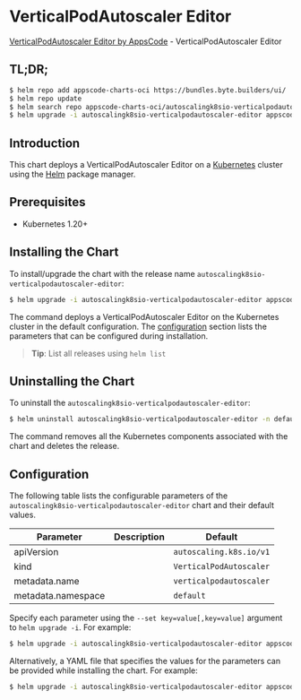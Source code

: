 # VerticalPodAutoscaler Editor

[VerticalPodAutoscaler Editor by AppsCode](https://byte.builders) - VerticalPodAutoscaler Editor

## TL;DR;

```bash
$ helm repo add appscode-charts-oci https://bundles.byte.builders/ui/
$ helm repo update
$ helm search repo appscode-charts-oci/autoscalingk8sio-verticalpodautoscaler-editor --version=v0.4.20
$ helm upgrade -i autoscalingk8sio-verticalpodautoscaler-editor appscode-charts-oci/autoscalingk8sio-verticalpodautoscaler-editor -n default --create-namespace --version=v0.4.20
```

## Introduction

This chart deploys a VerticalPodAutoscaler Editor on a [Kubernetes](http://kubernetes.io) cluster using the [Helm](https://helm.sh) package manager.

## Prerequisites

- Kubernetes 1.20+

## Installing the Chart

To install/upgrade the chart with the release name `autoscalingk8sio-verticalpodautoscaler-editor`:

```bash
$ helm upgrade -i autoscalingk8sio-verticalpodautoscaler-editor appscode-charts-oci/autoscalingk8sio-verticalpodautoscaler-editor -n default --create-namespace --version=v0.4.20
```

The command deploys a VerticalPodAutoscaler Editor on the Kubernetes cluster in the default configuration. The [configuration](#configuration) section lists the parameters that can be configured during installation.

> **Tip**: List all releases using `helm list`

## Uninstalling the Chart

To uninstall the `autoscalingk8sio-verticalpodautoscaler-editor`:

```bash
$ helm uninstall autoscalingk8sio-verticalpodautoscaler-editor -n default
```

The command removes all the Kubernetes components associated with the chart and deletes the release.

## Configuration

The following table lists the configurable parameters of the `autoscalingk8sio-verticalpodautoscaler-editor` chart and their default values.

|     Parameter      | Description |              Default               |
|--------------------|-------------|------------------------------------|
| apiVersion         |             | <code>autoscaling.k8s.io/v1</code> |
| kind               |             | <code>VerticalPodAutoscaler</code> |
| metadata.name      |             | <code>verticalpodautoscaler</code> |
| metadata.namespace |             | <code>default</code>               |


Specify each parameter using the `--set key=value[,key=value]` argument to `helm upgrade -i`. For example:

```bash
$ helm upgrade -i autoscalingk8sio-verticalpodautoscaler-editor appscode-charts-oci/autoscalingk8sio-verticalpodautoscaler-editor -n default --create-namespace --version=v0.4.20 --set apiVersion=autoscaling.k8s.io/v1
```

Alternatively, a YAML file that specifies the values for the parameters can be provided while
installing the chart. For example:

```bash
$ helm upgrade -i autoscalingk8sio-verticalpodautoscaler-editor appscode-charts-oci/autoscalingk8sio-verticalpodautoscaler-editor -n default --create-namespace --version=v0.4.20 --values values.yaml
```
